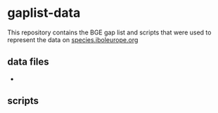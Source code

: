 # gaplist-data
This repository contains the BGE gap list and scripts that were used to represent the data on [species.iboleurope.org](https://species.iboleurope.org/) 

## data files
*
## scripts
